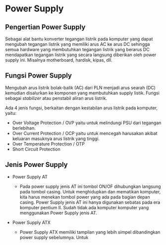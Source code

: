 # Power Supply

## Pengertian Power Supply

Sebagai alat bantu konverter tegangan listrik pada komputer yang dapat mengubah tegangan listrik yang memiliki arus AC ke arus DC sehingga semua hardware yang membutuhkan tegangan listrik yang berarus DC mendapatkan tegangan listrik yang secara langsung diberikan oleh power supply ini. Misalnya motherboard, hardisk, kipas, dll.

## Fungsi Power Supply

Mengubah arus listrik  bolak-balik (AC) dari PLN menjadi arus searah (DC) kemudian disalurkan ke komponen yang membutuhkan supply listik. Fungsi sebagai *stabilizer* atau penstabil aliran arus listrik.

Ada 4 jenis fungsi, berkaitan dengan kestabilan arus listrik pada komputer, yaitu:

- Over Voltage Protection / OVP yaitu untuk melindungi PSU dari tegangan berlebihan.
- Over Current Protection / OCP yaitu untuk mencegah harusakan akibat keluaran masuknya arus listrik yang tinggi.
- Over Temperature Protection / OTP
- Short Circuit Protection

## Jenis Power Supply

- Power Supply AT

  * Pada power supply jenis AT ini tombol ON/OF dihubungkan langsung pada tombol casing. Untuk menghidupkan dan mematikan komputer, kita harus menekan tombol power yang ada pada bagian depan casing. Power Supply jenis AT ini hanya digunakan sebatas pada era komputer pentium II. Sudah tidak ada komputer komputer yang menggunakan Power Supply jenis AT.

- Power Supply ATX
 
  * Power Supply ATX memiliki tampilan yang lebih simpel dibandingkan power supply sebelumnya. Untuk
